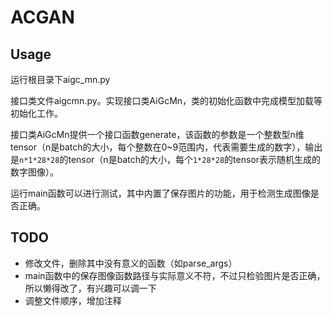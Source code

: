 # ACGAN
## Usage
运行根目录下aigc_mn.py

接口类文件aigcmn.py。实现接口类AiGcMn，类的初始化函数中完成模型加载等初始化工作。

接口类AiGcMn提供一个接口函数generate，该函数的参数是一个整数型n维tensor（n是batch的大小，每个整数在0~9范围内，代表需要生成的数字），输出是`n*1*28*28`的tensor（n是batch的大小，每个`1*28*28`的tensor表示随机生成的数字图像）。

运行main函数可以进行测试，其中内置了保存图片的功能，用于检测生成图像是否正确。

## TODO
* 修改文件，删除其中没有意义的函数（如parse_args）
* main函数中的保存图像函数路径与实际意义不符，不过只检验图片是否正确，所以懒得改了，有兴趣可以调一下
* 调整文件顺序，增加注释